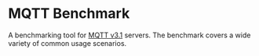 # MQTT Benchmark

A benchmarking tool for [MQTT v3.1](http://mqtt.org/) servers.
The benchmark covers a wide variety of common usage scenarios.

<!--
# Just looking for the Results?

The numbers look different depending on the Hardware and OS they are run on:

* [Amazon Linux: EC2 High-CPU Extra Large Instance](http://hiramchirino.com/mqtt-benchmark/ec2-c1.xlarge/index.html)
* [Ubuntu 11.10: Quad-Core 2600k Intel CPU (3.4 GHz)](http://hiramchirino.com/mqtt-benchmark/ubuntu-2600k/index.html)
* [OS X: 2 x Quad-Core Intel Xeon (3 GHz)](http://hiramchirino.com/mqtt-benchmark/osx-8-core/index.html)

## Servers Currently Benchmarked

* Apache ActiveMQ
* Apache ActiveMQ Apollo
* RabbitMQ
* HornetQ

## Running the Benchmark

Just run:

    ./bin/benchmark-all
    
or one of the server specific benchmark scripts like:

    ./bin/benchmark-activemq

Tested to work on:

* Ubuntu 11.10
* Amazon Linux
* OS X

The benchmark report will be stored in the `reports/$(hostname)` directory.

## Running the Benchmark on an EC2 Amazon Linux 64 bit AMI

If you want to run the benchmark on EC2, we recommend using at least the
c1.xlarge instance type.  Once you have the instance started just execute
the following commands on the instance:

    sudo yum install -y screen
    curl https://nodeload.github.com/chirino/mqtt-benchmark/tarball/master | tar -zxv 
    mv chirino-mqtt-benchmark-* mqtt-benchmark
    screen ./mqtt-benchmark/bin/benchmark-all

The results will be stored in the ~/reports directory.

## Running Custom Scenarios

See the [custom-scenario.md ](https://github.com/chirino/mqtt-benchmark/blob/master/custom-scenario.md) file for more information
on how to configure other benchmarking scenarios.
-->